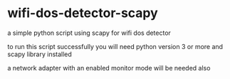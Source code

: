 # wifi-dos-detector-scapy
a simple python script using scapy for wifi dos detector 

to run this script successfully you will need python version 3 or more and scapy library installed 

a network adapter with an enabled monitor mode will be needed also

